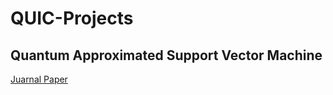 # QUIC-Projects
## Quantum Approximated Support Vector Machine
[Juarnal Paper](https://www.overleaf.com/9235374974fctscnbzqgrf)
